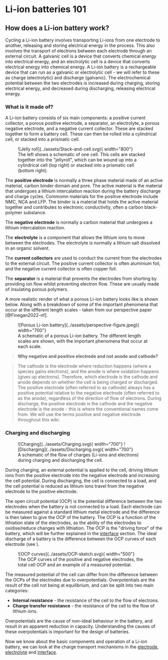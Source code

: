 # Li-ion batteries 101

## How does a Li-ion battery work?

Cycling a Li-ion battery involves transporting Li-ions from one electrode to another, releasing and storing electrical energy in the process. This also involves the transport of electrons between each electrode through an external circuit. A galvanic cell is a device that converts chemical energy into electrical energy, and an electrolytic cell is a device that converts electrical energy into chemical energy. A Li-ion battery is a rechargeable device that can run as a galvanic or electrolytic cell - we will refer to these as charge (electrolytic) and discharge (galvanic). The electrochemical potential between the two electrodes is increased during charging, storing electrical energy, and decreased during discharging, releasing electrical energy.

### What is it made of?

A Li-ion battery consists of six main components: a positive current collector, a porous positive electrode, a separator, an electrolyte, a porous negative electrode, and a negative current collector. These are stacked together to form a battery cell. These can then be rolled into a cylindrical cell, or stacked into a prismatic cell.

<figure markdown>
  ![Jelly roll](../assets/Stack-and-cell.svg){ width="800"}
  <figcaption>The left shows a schematic of one cell. This cells are stacked together into the "jellyroll", which can be wound up into a cylindrical cell (top right) or stacked into a prismatic cell (bottom right).</figcaption>
</figure>

The **positive electrode** is normally a three phase material made of an active material, carbon binder domain and pore. The active material is the material that undergoes a lithium intercalation reaction during the battery discharge and charge cycles. Commomn materials for the positive electrode include NMC, NCA and LFP. The binder is a material that holds the active material together and contributes to electronic conductivity, often a carbon black-polymer substance.

The **negative electrode** is normally a carbon material that undergoes a lithium intercalation reaction.

The **electrolyte** is a component that allows the lithium ions to move between the electrodes. The electrolyte is normally a lithium salt dissolved in an organic solvent.

The **current collectors** are used to conduct the current from the electrodes to the external circuit. The positive current collector is often aluminium foil, and the negative current collector is often copper foil.

The **separator** is a material that prevents the electrodes from shorting by providing ion flow whilst preventing electron flow. These are usually made of insulating porous polymers.

A more realistic render of what a porous Li-ion battery looks like is shown below. Along with a breakdown of some of the important phenomena that occur at the idfferent length scales - taken from our perspective paper [@Finegan2022-nf].

<figure markdown>
  ![Porous Li-ion battery](../assets/perspective-figure.jpeg){ width="700"}
  <figcaption>A schematic of a porous Li-ion battery. The different length scales are shown, with the important phenomena that occur at each scale.</figcaption>
</figure>

> **Why negative and positive electrode and not anode and cathode?**

> The cathode is the electrode where reduction happens (where a species gains electrons), and the anode is where oxidation happens (gives up electrons). Therefore, which electrode is the cathode and anode depends on whether the cell is being charged or discharged. The positive electrode (often referred to as cathode) always has a positive potential relative to the negative electrode (often referred to as the anode), regardless of the direction of flow of electrons. During discharge, the positive electrode is the cathode and the negative electrode is the anode - this is where the conventional names come from. We will use the terms positive and negative electrode throughout this wiki.

### Charging and discharging

<figure markdown>
  ![Charging](../assets/Charging.svg){ width="700"}
  ![Discharging](../assets/Discharging.svg){ width="700"}
  <figcaption>A schematic of the flow of charges (Li-ions and electrons) during charging and discharging the cell.</figcaption>
</figure>

During charging, an external potential is applied to the cell, driving lithium ions from the positive electrode into the negative electrode and increasing the cell potential. During discharging, the cell is connected to a load, and the cell potential is reduced as lithium ions travel from the negative electrode to the positive electrode.

The open circuit potential (OCP) is the potential difference between the two electrodes when the battery is not connected to a load. Each electrode can be measured against a standard lithium metal electrode and the difference is then taken to give the OCP of the battery. The OCP is a function of the lithiation state of the electrodes, as the ability of the electrodes to oxidise/reduce changes with lithiation. The OCP is the "driving force" of the battery, which will be further explained in the [interface](../interface/interface.md) section. The ideal discharge of a battery is the difference between the OCP curves of each electrode (see ).

<figure markdown>
  ![OCP curves](../assets/OCP-sketch.svg){ width="500"}
  <figcaption>The OCP curves of the positive and negative electrodes, the total cell OCP and an example of a measured potential.</figcaption>
</figure>

The measured potential of the cell can differ from the difference between the OCPs of the electrodes due to overpotentials. Overpotentials are the result of the cell not being at equilibrium, and can be split into two main categories:

- **Internal resistance** - the resistance of the cell to the flow of electrons.
- **Charge transfer resistance** - the resistance of the cell to the flow of lithium ions.

Overpotentials are the cause of non-ideal behaviour in the battery, and result in an apparent reduction in capacity. Understanding the causes of these overpotentials is important for the design of batteries.

Now we know about the basic components and operation of a Li-ion battery, we can look at the charge transport mechanisms in the [electrode](../electrode/electrode.md), [electrolyte](../electrolyte/electrolyte.md) and [interface](../interface/interface.md).
